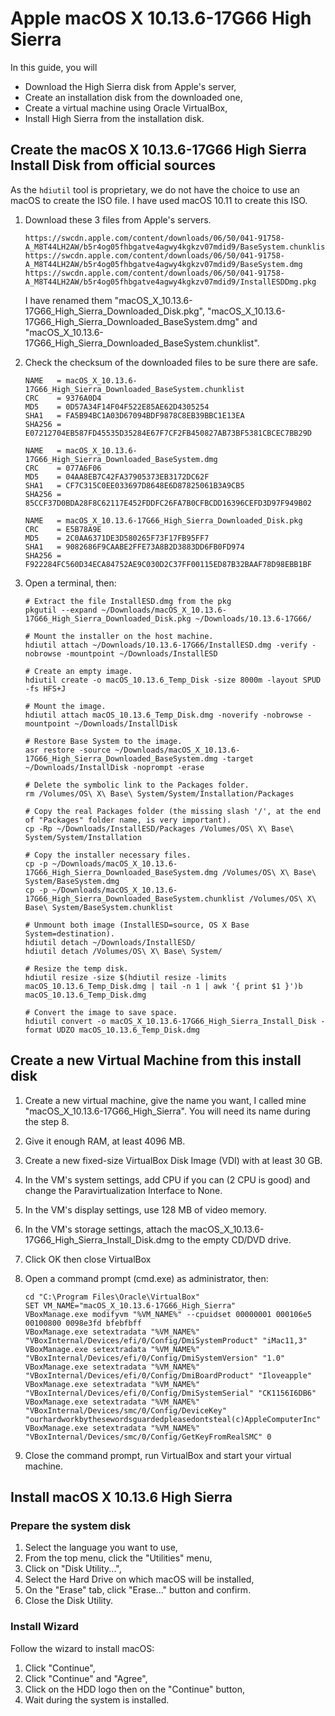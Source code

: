 # Apple macOS X 10.13.6-17G66 High Sierra

In this guide, you will

-   Download the High Sierra disk from Apple's server,
-   Create an installation disk from the downloaded one,
-   Create a virtual machine using Oracle VirtualBox,
-   Install High Sierra from the installation disk.

## Create the macOS X 10.13.6-17G66 High Sierra Install Disk from official sources

As the `hdiutil` tool is proprietary, we do not have the choice to use an macOS to create the ISO file. I have used macOS 10.11 to create this ISO.

1.  Download these 3 files from Apple's servers.

        https://swcdn.apple.com/content/downloads/06/50/041-91758-A_M8T44LH2AW/b5r4og05fhbgatve4agwy4kgkzv07mdid9/BaseSystem.chunklist
        https://swcdn.apple.com/content/downloads/06/50/041-91758-A_M8T44LH2AW/b5r4og05fhbgatve4agwy4kgkzv07mdid9/BaseSystem.dmg
        https://swcdn.apple.com/content/downloads/06/50/041-91758-A_M8T44LH2AW/b5r4og05fhbgatve4agwy4kgkzv07mdid9/InstallESDDmg.pkg

    I have renamed them "macOS_X_10.13.6-17G66_High_Sierra_Downloaded_Disk.pkg", "macOS_X_10.13.6-17G66_High_Sierra_Downloaded_BaseSystem.dmg" and "macOS_X_10.13.6-17G66_High_Sierra_Downloaded_BaseSystem.chunklist".

2.  Check the checksum of the downloaded files to be sure there are safe.

        NAME   = macOS_X_10.13.6-17G66_High_Sierra_Downloaded_BaseSystem.chunklist
        CRC    = 9376A0D4
        MD5    = 0D57A34F14F04F522E85AE62D4305254
        SHA1   = FA5B94BC1A03D67094BDF9878C8EB39BBC1E13EA
        SHA256 = E07212704EB587FD45535D35284E67F7CF2FB450827AB73BF5381CBCEC7BB29D
        
        NAME   = macOS_X_10.13.6-17G66_High_Sierra_Downloaded_BaseSystem.dmg
        CRC    = 077A6F06
        MD5    = 04AA8EB7C42FA37905373EB3172DC62F
        SHA1   = CF7C315C0EE033697D8648E6D87825061B3A9CB5
        SHA256 = 85CCF37D0BDA28F8C62117E452FDDFC26FA7B0CFBCDD16396CEFD3D97F949B02
        
        NAME   = macOS_X_10.13.6-17G66_High_Sierra_Downloaded_Disk.pkg
        CRC    = E5B78A9E
        MD5    = 2C0AA6371DE3D580265F73F17FB95FF7
        SHA1   = 9082686F9CAABE2FFE73A8B2D3883DD6FB0FD974
        SHA256 = F922284FC560D34ECA84752AE9C030D2C37FF00115ED87B32BAAF78D98EBB1BF

3.  Open a terminal, then: 

        # Extract the file InstallESD.dmg from the pkg
        pkgutil --expand ~/Downloads/macOS_X_10.13.6-17G66_High_Sierra_Downloaded_Disk.pkg ~/Downloads/10.13.6-17G66/
        
        # Mount the installer on the host machine.
        hdiutil attach ~/Downloads/10.13.6-17G66/InstallESD.dmg -verify -nobrowse -mountpoint ~/Downloads/InstallESD
        
        # Create an empty image.
        hdiutil create -o macOS_10.13.6_Temp_Disk -size 8000m -layout SPUD -fs HFS+J
        
        # Mount the image.
        hdiutil attach macOS_10.13.6_Temp_Disk.dmg -noverify -nobrowse -mountpoint ~/Downloads/InstallDisk
        
        # Restore Base System to the image.
        asr restore -source ~/Downloads/macOS_X_10.13.6-17G66_High_Sierra_Downloaded_BaseSystem.dmg -target ~/Downloads/InstallDisk -noprompt -erase
        
        # Delete the symbolic link to the Packages folder.
        rm /Volumes/OS\ X\ Base\ System/System/Installation/Packages
        
        # Copy the real Packages folder (the missing slash '/', at the end of "Packages" folder name, is very important).
        cp -Rp ~/Downloads/InstallESD/Packages /Volumes/OS\ X\ Base\ System/System/Installation
        
        # Copy the installer necessary files.
        cp -p ~/Downloads/macOS_X_10.13.6-17G66_High_Sierra_Downloaded_BaseSystem.dmg /Volumes/OS\ X\ Base\ System/BaseSystem.dmg
        cp -p ~/Downloads/macOS_X_10.13.6-17G66_High_Sierra_Downloaded_BaseSystem.chunklist /Volumes/OS\ X\ Base\ System/BaseSystem.chunklist
        
        # Unmount both image (InstallESD=source, OS X Base System=destination).
        hdiutil detach ~/Downloads/InstallESD/
        hdiutil detach /Volumes/OS\ X\ Base\ System/
        
        # Resize the temp disk.
        hdiutil resize -size $(hdiutil resize -limits macOS_10.13.6_Temp_Disk.dmg | tail -n 1 | awk '{ print $1 }')b macOS_10.13.6_Temp_Disk.dmg
        
        # Convert the image to save space.
        hdiutil convert -o macOS_X_10.13.6-17G66_High_Sierra_Install_Disk -format UDZO macOS_10.13.6_Temp_Disk.dmg

## Create a new Virtual Machine from this install disk

1.  Create a new virtual machine, give the name you want, I called mine "macOS_X_10.13.6-17G66_High_Sierra".
   You will need its name during the step 8.

2.  Give it enough RAM, at least 4096 MB.

3.  Create a new fixed-size VirtualBox Disk Image (VDI) with at least 30 GB.

4.  In the VM's system settings, add CPU if you can (2 CPU is good) and change the Paravirtualization Interface to None.

5.  In the VM's display settings, use 128 MB of video memory.

6.  In the VM's storage settings, attach the macOS_X_10.13.6-17G66_High_Sierra_Install_Disk.dmg to the empty CD/DVD drive.

7.  Click OK then close VirtualBox

8.  Open a command prompt (cmd.exe) as administrator, then:

        cd "C:\Program Files\Oracle\VirtualBox"
        SET VM_NAME="macOS_X_10.13.6-17G66_High_Sierra"
        VBoxManage.exe modifyvm "%VM_NAME%" --cpuidset 00000001 000106e5 00100800 0098e3fd bfebfbff
        VBoxManage.exe setextradata "%VM_NAME%" "VBoxInternal/Devices/efi/0/Config/DmiSystemProduct" "iMac11,3"
        VBoxManage.exe setextradata "%VM_NAME%" "VBoxInternal/Devices/efi/0/Config/DmiSystemVersion" "1.0"
        VBoxManage.exe setextradata "%VM_NAME%" "VBoxInternal/Devices/efi/0/Config/DmiBoardProduct" "Iloveapple"
        VBoxManage.exe setextradata "%VM_NAME%" "VBoxInternal/Devices/efi/0/Config/DmiSystemSerial" "CK1156I6DB6"
        VBoxManage.exe setextradata "%VM_NAME%" "VBoxInternal/Devices/smc/0/Config/DeviceKey" "ourhardworkbythesewordsguardedpleasedontsteal(c)AppleComputerInc"
        VBoxManage.exe setextradata "%VM_NAME%" "VBoxInternal/Devices/smc/0/Config/GetKeyFromRealSMC" 0

9.  Close the command prompt, run VirtualBox and start your virtual machine.

## Install macOS X 10.13.6 High Sierra

### Prepare the system disk

1.  Select the language you want to use,
2.  From the top menu, click the "Utilities" menu,
3.  Click on "Disk Utility...",
4.  Select the Hard Drive on which macOS will be installed,
5.  On the "Erase" tab, click "Erase..." button and confirm.
6.  Close the Disk Utility.

### Install Wizard

Follow the wizard to install macOS:

1.  Click "Continue",
2.  Click "Continue" and "Agree",
3.  Click on the HDD logo then on the "Continue" button,
4.  Wait during the system is installed.

